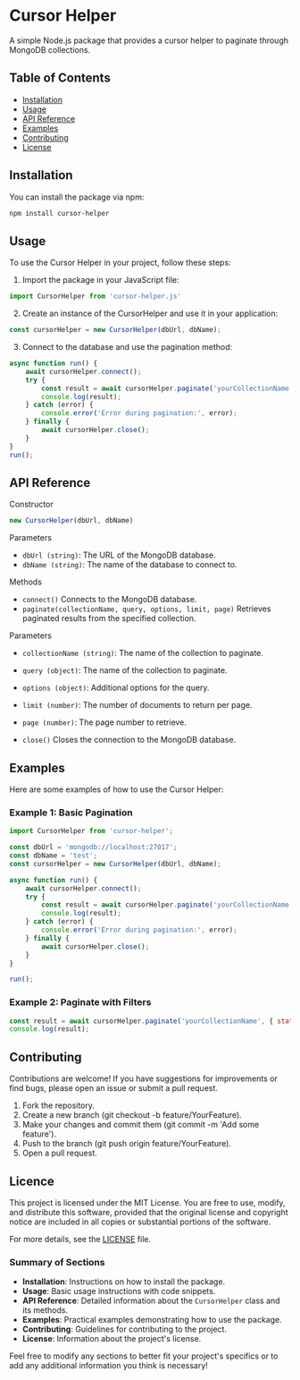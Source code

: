 # Cursor Helper

A simple Node.js package that provides a cursor helper to paginate through MongoDB collections.

## Table of Contents

- [Installation](#installation)
- [Usage](#usage)
- [API Reference](#api-reference)
- [Examples](#examples)
- [Contributing](#contributing)
- [License](#license)

## Installation

You can install the package via npm:
```bash
npm install cursor-helper
```
## Usage

To use the Cursor Helper in your project, follow these steps:
1. Import the package in your JavaScript file:
```javascript
import CursorHelper from 'cursor-helper.js'
```
2. Create an instance of the CursorHelper and use it in your application:
```javascript
const cursorHelper = new CursorHelper(dbUrl, dbName);
```
3. Connect to the database and use the pagination method:
```javascript
async function run() {
    await cursorHelper.connect();
    try {
        const result = await cursorHelper.paginate('yourCollectionName', {}, {}, 10, 1);
        console.log(result);
    } catch (error) {
        console.error('Error during pagination:', error);
    } finally {
        await cursorHelper.close();
    }
}
run();
```

## API Reference

Constructor
```javascript
new CursorHelper(dbUrl, dbName)
```

Parameters
- ```dbUrl (string)```: The URL of the MongoDB database.
- ```dbName (string)```: The name of the database to connect to.

Methods
- ```connect()``` Connects to the MongoDB database.
- ```paginate(collectionName, query, options, limit, page)``` Retrieves paginated results from the specified collection.

Parameters
- ```collectionName (string)```: The name of the collection to paginate.
- ```query (object)```: The name of the collection to paginate.
- ```options (object)```: Additional options for the query.
- ```limit (number)```: The number of documents to return per page.
- ```page (number)```: The page number to retrieve.

- ```close()``` Closes the connection to the MongoDB database.

## Examples

Here are some examples of how to use the Cursor Helper:

### Example 1: Basic Pagination
```javascript
import CursorHelper from 'cursor-helper';

const dbUrl = 'mongodb://localhost:27017';
const dbName = 'test';
const cursorHelper = new CursorHelper(dbUrl, dbName);

async function run() {
    await cursorHelper.connect();
    try {
        const result = await cursorHelper.paginate('yourCollectionName', {}, {}, 10, 1);
        console.log(result);
    } catch (error) {
        console.error('Error during pagination:', error);
    } finally {
        await cursorHelper.close();
    }
}

run();
```

### Example 2: Paginate with Filters

```javascript
const result = await cursorHelper.paginate('yourCollectionName', { status: 'active' }, {}, 5, 2);
console.log(result);
```

## Contributing

Contributions are welcome! If you have suggestions for improvements or find bugs, please open an issue or submit a pull request.
1. Fork the repository.
2. Create a new branch (git checkout -b feature/YourFeature).
3. Make your changes and commit them (git commit -m 'Add some feature').
4. Push to the branch (git push origin feature/YourFeature).
5. Open a pull request.

## Licence

This project is licensed under the MIT License. You are free to use, modify, and distribute this software, provided that the original license and copyright notice are included in all copies or substantial portions of the software.

For more details, see the [LICENSE](LICENSE) file.


### Summary of Sections

- **Installation**: Instructions on how to install the package.
- **Usage**: Basic usage instructions with code snippets.
- **API Reference**: Detailed information about the `CursorHelper` class and its methods.
- **Examples**: Practical examples demonstrating how to use the package.
- **Contributing**: Guidelines for contributing to the project.
- **License**: Information about the project's license.

Feel free to modify any sections to better fit your project's specifics or to add any additional information you think is necessary!

